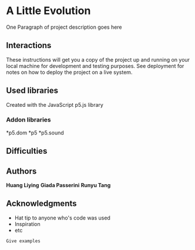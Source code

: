 # A Little Evolution

One Paragraph of project description goes here

## Interactions

These instructions will get you a copy of the project up and running on your local machine for development and testing purposes. See deployment for notes on how to deploy the project on a live system.

## Used libraries

Created with the JavaScript p5.js library 

### Addon libraries

*p5.dom
*p5
*p5.sound

## Difficulties


## Authors

**Huang Liying** 
**Giada Passerini**
**Runyu Tang**

## Acknowledgments

* Hat tip to anyone who's code was used
* Inspiration
* etc

```
Give examples
```
